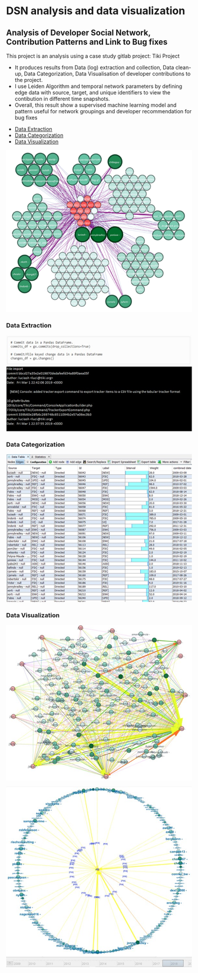 # DSN analysis and data visualization
## Analysis of Developer Social Network, Contribution Patterns and Link to Bug fixes

This project is an analysis using a case study gitlab project: Tiki Project
+ It produces results from Data (log) extraction and collection, Data clean-up, Data Categorization, Data Visualisation of developer contributions to the project.
+ I use Leiden Algorithm and temporal network parameters by defining edge data with source, target, and unique identifiers to view the contibution in different time snapshots.
+ Overall, this result show a supervised machine learning model and pattern useful for network groupings and developer recommendation for bug fixes

- [Data Extraction](#data-extraction)
- [Data Categorization](#data-categorization)
- [Data Visualization](#data-visualization)


![DSN visualization result](https://github.com/Edwin-programmer/DSN-analysis-data-visualization/blob/main/DSN%20files/Grouping%20result.png)
### Data Extraction
![DSN visualization result](https://github.com/Edwin-programmer/DSN-analysis-data-visualization/blob/main/DSN%20files/extract1.jpg)
![DSN visualization result](https://github.com/Edwin-programmer/DSN-analysis-data-visualization/blob/main/DSN%20files/extract2.jpg)
### Data Categorization
![DSN visualization result](https://github.com/Edwin-programmer/DSN-analysis-data-visualization/blob/main/DSN%20files/edge1.jpg)
### Data Visualization
![DSN visualization result](https://github.com/Edwin-programmer/DSN-analysis-data-visualization/blob/main/DSN%20files/visualize1.jpg)

![DSN visualization result](https://github.com/Edwin-programmer/DSN-analysis-data-visualization/blob/main/DSN%20files/visualize2.jpg)
![DSN visualization result](https://github.com/Edwin-programmer/DSN-analysis-data-visualization/blob/main/DSN%20files/visualize3.jpg)
